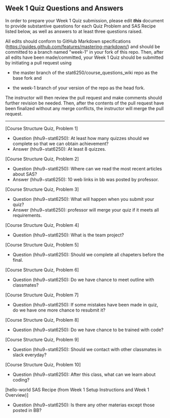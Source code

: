 ## Week 1 Quiz Questions and Answers

In order to prepare your Week 1 Quiz submission, please edit ***this*** document to provide substantive questions for each Quiz Problem and SAS Recipe listed below, as well as answers to at least three questions raised.

All edits should conform to GitHub Markdown specifications (https://guides.github.com/features/mastering-markdown/) and should be committed to a branch named "week-1" in your fork of this repo. Then, after all edits have been made/committed, your Week 1 Quiz should be submitted by initiating a pull request using

- the master branch of the stat6250/course_questions_wiki repo as the base fork and

- the week-1 branch of your version of the repo as the head fork.

The instructor will then review the pull request and make comments should further revision be needed. Then, after the contents of the pull request have been finalized without any merge conflicts, the instructor will merge the pull request.

********************************************************************************



[Course Structure Quiz, Problem 1]
- Question (hhu9−stat6250): At least how many quizzes should we complete so that we can obtain achievement?
- Answer (hhu9−stat6250): At least 8 quizzes.

[Course Structure Quiz, Problem 2]
- Question (hhu9−stat6250): Where can we read the most recent articles about SAS?
- Answer (hhu9−stat6250): 10 web links in bb was posted by professor.

[Course Structure Quiz, Problem 3]
- Question (hhu9−stat6250): What will happen when you submit your quiz?
- Answer (hhu9−stat6250): professor will merge your quiz if it meets all requirements.

[Course Structure Quiz, Problem 4]
- Question (hhu9−stat6250): What is the team project?

[Course Structure Quiz, Problem 5]
- Question (hhu9−stat6250): Should we complete all chapeters before the final.

[Course Structure Quiz, Problem 6]
- Question (hhu9−stat6250): Do we have chance to meet outline with classmates?

[Course Structure Quiz, Problem 7]
- Question (hhu9−stat6250): If some mistakes have been made in quiz, do we have one more chance to resubmit it?

[Course Structure Quiz, Problem 8]
- Question (hhu9−stat6250): Do we have chance to be trained with code? 

[Course Structure Quiz, Problem 9]
- Question (hhu9−stat6250): Should we contact with other classmates in slack everyday? 

[Course Structure Quiz, Problem 10]
- Question (hhu9−stat6250): After this class, what can we learn about coding?

[hello-world SAS Recipe (from Week 1 Setup Instructions and Week 1 Overview)]
- Question (hhu9−stat6250): Is there any other materias except those posted in BB?
